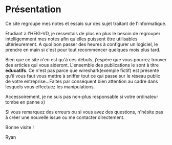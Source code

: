 # Présentation

Ce site regroupe mes notes et essais sur des sujet traitant de l'informatique.

Etudiant à l'HEIG-VD, je ressentais de plus en plus le besoin de regrouper intelligemment mes notes afin qu'elles puissent être utilisables ultérieurement.  A quoi bon passer des heures à configurer un logiciel, le prendre en main si c'est pour tout recommencer quelques mois plus tard.

Bien que ce site n'en est qu'à ces débuts, j'espère que vous pourrez trouver des articles qui vous aideront. L'ensemble des publications le sont à titre **éducatifs**. Ce n'est pas parce que wireshark(exemple fictif) est présenté qu'il vous faut vous mettre à sniffer tout ce qui passe sur le réseau public de votre entreprise...Faites par conséquent bien attention au cadre dans lesquels vous effectuez les manipulations.

Accessoirement, je ne suis pas non-plus responsable si votre ordinateur tombe en panne x)

 Si vous remarquez des erreurs ou si vous avez des questions, n'hésite pas à créer une nouvelle issue ou me contacter directement.

Bonne visite !

Ryan
